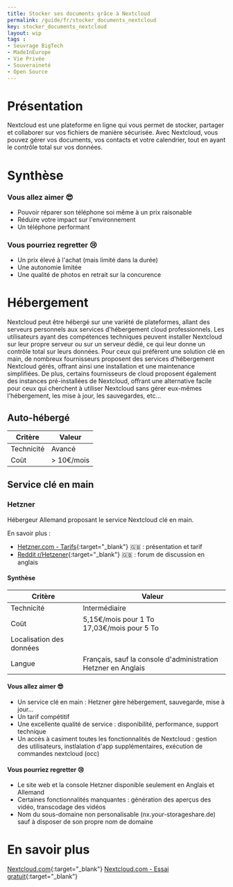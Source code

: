 ```yaml
---
title: Stocker ses documents grâce à Nextcloud
permalink: /guide/fr/stocker_documents_nextcloud
key: stocker_documents_nextcloud
layout: wip
tags :
- Seuvrage BigTech
- MadeInEurope
- Vie Privée
- Souveraineté
- Open Source
---
```


# Présentation

Nextcloud est une plateforme en ligne qui vous permet de stocker, partager et collaborer sur vos fichiers de manière sécurisée. Avec Nextcloud, vous pouvez gérer vos documents, vos contacts et votre calendrier, tout en ayant le contrôle total sur vos données.

#  Synthèse

### Vous allez aimer 😎
- Pouvoir réparer son téléphone soi même à un prix raisonable
- Réduire votre impact sur l'environnement
- Un téléphone performant

### Vous pourriez regretter 😢 
- Un prix élevé à l'achat (mais limité dans la durée)
- Une autonomie limitée
- Une qualité de photos en retrait sur la concurence


# Hébergement

Nextcloud peut être hébergé sur une variété de plateformes, allant des serveurs personnels aux services d'hébergement cloud professionnels. Les utilisateurs ayant des compétences techniques peuvent installer Nextcloud sur leur propre serveur ou sur un serveur dédié, ce qui leur donne un contrôle total sur leurs données. Pour ceux qui préfèrent une solution clé en main, de nombreux fournisseurs proposent des services d'hébergement Nextcloud gérés, offrant ainsi une installation et une maintenance simplifiées. De plus, certains fournisseurs de cloud proposent également des instances pré-installées de Nextcloud, offrant une alternative facile pour ceux qui cherchent à utiliser Nextcloud sans gérer eux-mêmes l'hébergement, les mise à jour, les sauvegardes, etc...

## Auto-hébergé


| Critère       | Valeur          |
| ---           | ---       |
| Technicité    | Avancé    |
| Coût          | > 10€/mois   |

## Service clé en main

### Hetzner

Hébergeur Allemand proposant le service Nextcloud clé en main.

En savoir plus :
- [Hetzner.com - Tarifs](https://www.hetzner.com/storage/storage-share/){:target="_blank"} 🇬🇧 : présentation et tarif
- [Reddit r/Hetzener](https://www.reddit.com/r/hetzner/){:target="_blank"} 🇬🇧 : forum de discussion en anglais

####  Synthèse

| Critère       | Valeur          |
| ---           | ---       |
| Technicité    | Intermédiaire    |
| Coût          | 5,15€/mois pour 1 To<br/>17,03€/mois pour 5 To      |
| Localisation des données          |   |
| Langue  | Français, sauf la console d'administration Hetzner en Anglais |

#### Vous allez aimer 😎
- Un service clé en main : Hetzner gère hébergement, sauvegarde, mise à jour...
- Un tarif compétitif
- Une excellente qualité de service : disponibilité, performance, support technique
- Un accès à casiment toutes les fonctionnalités de Nextcloud : gestion des utilisateurs, instlalation d'app supplémentaires, exécution de commandes nextcloud (occ)

#### Vous pourriez regretter 😢 
- Le site web et la console Hetzner disponible seulement en Anglais et Allemand
- Certaines fonctionnalités manquantes : génération des aperçus des vidéo, transcodage des vidéos
- Nom du sous-domaine non personalisable (nx<NUMERO>.your-storageshare.de) sauf à disposer de son propre nom de domaine 


# En savoir plus

[Nextcloud.com](https://nextcloud.com/fr/){:target="_blank"}
[Nextcloud.com - Essai gratuit](https://nextcloud.com/fr/instant-trial/){:target="_blank"}
